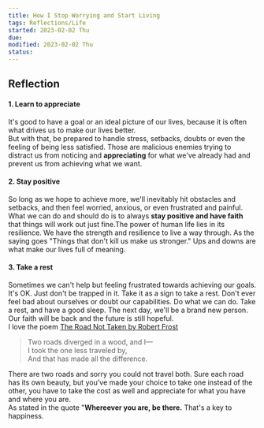 ```yaml
---
title: How I Stop Worrying and Start Living
tags: Reflections/Life 
started: 2023-02-02 Thu
due: 
modified: 2023-02-02 Thu
status: 
---
```

## Reflection
#### 1. Learn to appreciate
It's good to have a goal or an ideal picture of our lives, because it is often what drives us to make our lives better.  
But with that, be prepared to handle stress, setbacks, doubts or even the feeling of being less satisfied. Those are malicious enemies trying to distract us from noticing and **appreciating** for what we've already had and prevent us from achieving what we want.  
#### 2. Stay positive
So long as we hope to achieve more, we'll inevitably hit obstacles and setbacks, and then feel worried, anxious, or even frustrated and painful.  
What we can do and should do is to always **stay positive and have faith** that things will work out just fine.The power of human life lies in its resilience. We have the strength and resilience to live a way through.  As the saying goes "Things that don't kill us make us stronger." Ups and downs are what make our lives full of meaning.  
#### 3. Take a rest
Sometimes we can't help but feeling frustrated towards achieving our goals. It's OK. Just don't be trapped in it. Take it as a sign to take a rest. Don't ever feel bad about ourselves or doubt our capabilities. Do what we can do. Take a rest, and have a good sleep. The next day, we'll be a brand new person. Our faith will be back and the future is still hopeful.  
I love the poem [The Road Not Taken by Robert Frost](https://www.poetryfoundation.org/poems/44272/the-road-not-taken) 
>Two roads diverged in a wood, and I—  
>I took the one less traveled by,  
>And that has made all the difference.

There are two roads and sorry you could not travel both. Sure each road has its own beauty, but you've made your choice to take one instead of the other, you have to take the cost as well and appreciate for what you have and where you are.  
As stated in the quote "**Whereever you are, be there.** That's a key to happiness. 